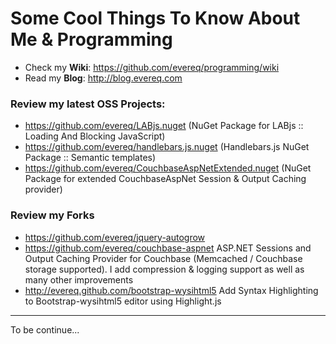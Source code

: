 # Some Cool Things To Know About Me & Programming

- Check my **Wiki**: <https://github.com/evereq/programming/wiki>  
- Read my **Blog**: <http://blog.evereq.com>

### Review my latest **OSS Projects**: 
  * <https://github.com/evereq/LABjs.nuget> (NuGet Package for LABjs :: Loading And Blocking JavaScript) 
  * <https://github.com/evereq/handlebars.js.nuget> (Handlebars.js NuGet Package :: Semantic templates) 
  * <https://github.com/evereq/CouchbaseAspNetExtended.nuget> (NuGet Package for extended CouchbaseAspNet Session & Output Caching provider)

### Review my Forks
  * <https://github.com/evereq/jquery-autogrow>
  * <https://github.com/evereq/couchbase-aspnet> ASP.NET Sessions and Output Caching Provider for Couchbase
    (Memcached / Couchbase storage supported). I add compression & logging support as well as many other improvements
  * <http://evereq.github.com/bootstrap-wysihtml5> Add Syntax Highlighting to Bootstrap-wysihtml5 editor
using Highlight.js

***

To be continue...  
